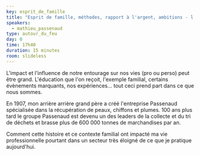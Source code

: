```yaml
---
key: esprit_de_famille
title: "Esprit de famille, méthodes, rapport à l'argent, ambitions - l'héritage d'une famille d'entrepreneurs depuis 100 ans"
speakers:
  - mathieu_passenaud
type: autour_du_feu
day: 0
time: 17h40
duration: 15 minutes
room: slideless
---
```


L'impact et l'influence de notre entourage sur nos vies (pro ou perso) peut être grand. L'éducation que l'on reçoit, l'exemple familial, certains évènements marquants, nos expériences... tout ceci prend part dans ce que nous sommes.

En 1907, mon arrière arrière grand père a créé l'entreprise Passenaud spécialisée dans la récupération de peaux, chiffons et plumes. 100 ans plus tard le groupe Passenaud est devenu un des leaders de la collecte et du tri de déchets et brasse plus de 600 000 tonnes de marchandises par an.

Comment cette histoire et ce contexte familial ont impacté ma vie professionnelle pourtant dans un secteur très éloigné de ce que je pratique aujourd'hui.